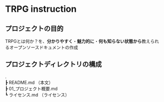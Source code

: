 # TRPG instruction

## プロジェクトの目的

TRPGとは何か？を、**分かりやすく**・**魅力的に**・**何も知らない状態から**教えられるオープンソースドキュメントの作成

## プロジェクトディレクトリの構成

.   
┣ README.md              （本文）  
┣ 01_プロジェクト概要.md  
┗ ライセンス.md          （ライセンス）  
